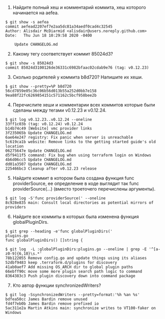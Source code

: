 
1. Найдите полный хеш и комментарий коммита, хеш которого начинается на aefea.
```
$ git show -s aefea
commit aefead2207ef7e2aa5dc81a34aedf0cad4c32545
Author: Alisdair McDiarmid <alisdair@users.noreply.github.com>
Date:   Thu Jun 18 10:29:58 2020 -0400

    Update CHANGELOG.md
```

2. Какому тегу соответствует коммит 85024d3?
```
$ git show -s 85024d3
commit 85024d3100126de36331c6982bfaac02cdab9e76 (tag: v0.12.23)
```
3. Сколько родителей у коммита b8d720? Напишите их хеши.
```
$ git show --pretty=%P b8d720
56cd7859e05c36c06b56d013b55a252d0bb7e158 9ea88f22fc6269854151c571162c5bcf958bee2b
```
4. Перечислите хеши и комментарии всех коммитов которые были сделаны между тегами v0.12.23 и v0.12.24.
```
$ git log v0.12.23..v0.12.24 --oneline
33ff1c03b (tag: v0.12.24) v0.12.24
b14b74c49 [Website] vmc provider links
3f235065b Update CHANGELOG.md
6ae64e247 registry: Fix panic when server is unreachable
5c619ca1b website: Remove links to the getting started guide's old location
06275647e Update CHANGELOG.md
d5f9411f5 command: Fix bug when using terraform login on Windows
4b6d06cc5 Update CHANGELOG.md
dd01a3507 Update CHANGELOG.md
225466bc3 Cleanup after v0.12.23 release
```
5. Найдите коммит в котором была создана функция func providerSource, ее определение в коде выглядит так func providerSource(...) (вместо троеточего перечислены аргументы).
```
$ git log -S'func providerSource(' --oneline
8c928e835 main: Consult local directories as potential mirrors of providers
```
6. Найдите все коммиты в которых была изменена функция globalPluginDirs.
```
$ git grep --heading -e'func globalPluginDirs('
plugins.go
func globalPluginDirs() []string {

$ git log  -L :globalPluginDirs:plugins.go --oneline | grep -E '^[a-z0-9]{6,10}\s.*'
78b122055 Remove config.go and update things using its aliases
52dbf9483 keep .terraform.d/plugins for discovery
41ab0aef7 Add missing OS_ARCH dir to global plugin paths
66ebff90c move some more plugin search path logic to command
8364383c3 Push plugin discovery down into command package
```
7. Кто автор функции synchronizedWriters?
```
$ git log -SsynchronizedWriters --pretty=format:'%h %an %s'
bdfea50cc James Bardin remove unused
fd4f7eb0b James Bardin remove prefixed io
5ac311e2a Martin Atkins main: synchronize writes to VT100-faker on Windows
```